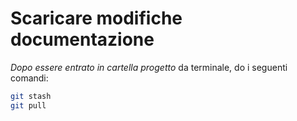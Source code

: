 # Scaricare modifiche documentazione
*Dopo essere entrato in cartella progetto* da terminale, do i seguenti comandi:
```sh
git stash
git pull
```

